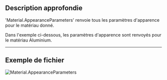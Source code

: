 ## Description approfondie
'Material.AppearanceParameters' renvoie tous les paramètres d'apparence pour le matériau donné.

Dans l'exemple ci-dessous, les paramètres d'apparence sont renvoyés pour le matériau Aluminium.
___
## Exemple de fichier

![Material.AppearanceParameters](./Revit.Elements.Material.AppearanceParameters_img.jpg)
